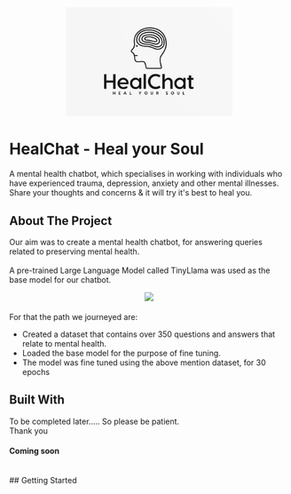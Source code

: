 <div align="center">
  <img src="https://raw.githubusercontent.com/AxelStrange/HealChat/main/Assets/HealChat.png" width="300"/>
</div>

# HealChat - Heal your Soul <br>
A mental health chatbot, which specialises in working with individuals who have experienced trauma, depression, anxiety and other mental illnesses. Share your thoughts and concerns & it will try it's best
to heal you.

<!-- ABOUT THE PROJECT -->
## About The Project

Our aim was to create a mental health chatbot, for answering queries related to preserving mental health.
<br><br>
A pre-trained Large Language Model called TinyLlama was used as the base model for our chatbot.
<div align="center">
  <img src="https://raw.githubusercontent.com/jzhang38/TinyLlama/main/.github/TinyLlama_logo.png" width="300"/>
</div>
<br>
For that the path we journeyed are:
<ul>
  <li>
    Created a dataset that contains over 350 questions and answers that relate to mental health.
  </li>
  <li>
    Loaded the base model for the purpose of fine tuning.
  </li>
  <li>
    The model was fine tuned using the above mention dataset, for 30 epochs
  </li>
</ul>



<!-- ABOUT THE PROJECT -->
## Built  With

To be completed later..... So please be patient.<br>
  Thank you
#### Coming soon

<br>
## Getting Started
